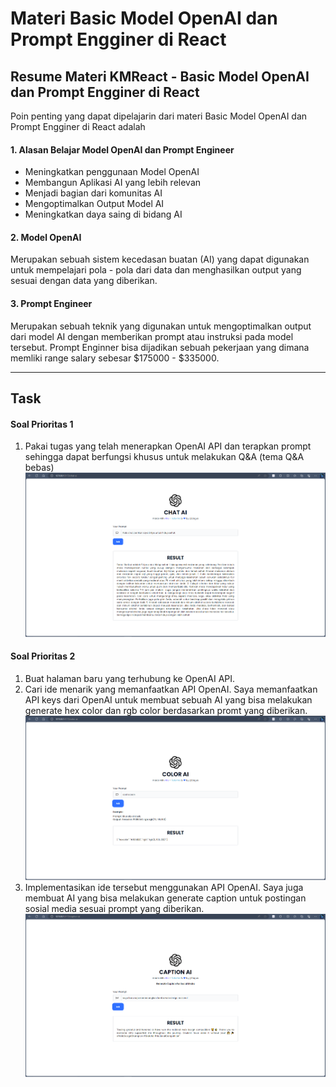 # Materi Basic Model OpenAI dan Prompt Engginer di React

## Resume Materi KMReact - Basic Model OpenAI dan Prompt Engginer di React

Poin penting yang dapat dipelajarin dari materi Basic Model OpenAI dan Prompt Engginer di React adalah

#### 1. Alasan Belajar Model OpenAI dan Prompt Engineer

- Meningkatkan penggunaan Model OpenAI
- Membangun Aplikasi AI yang lebih relevan
- Menjadi bagian dari komunitas AI
- Mengoptimalkan Output Model AI
- Meningkatkan daya saing di bidang AI

#### 2. Model OpenAI

Merupakan sebuah sistem kecedasan buatan (AI) yang dapat digunakan untuk mempelajari pola - pola dari data dan menghasilkan output yang sesuai dengan data yang diberikan.

#### 3. Prompt Engineer

Merupakan sebuah teknik yang digunakan untuk mengoptimalkan output dari model AI dengan memberikan prompt atau instruksi pada model tersebut. Prompt Enginner bisa dijadikan sebuah pekerjaan yang dimana memliki range salary sebesar $175000 - $335000.

---

## Task

#### Soal Prioritas 1

1. Pakai tugas yang telah menerapkan OpenAI API dan terapkan prompt sehingga dapat berfungsi khusus untuk melakukan Q&A (tema Q&A bebas)
   ![Question and Answer](./screenshot/qna.png)

#### Soal Prioritas 2

1. Buat halaman baru yang terhubung ke OpenAI API.
2. Cari ide menarik yang memanfaatkan API OpenAI.
   Saya memanfaatkan API keys dari OpenAI untuk membuat sebuah AI yang bisa melakukan generate hex color dan rgb color berdasarkan promt yang diberikan.<br>
   ![Color AI](./screenshot/color-ai.png)
3. Implementasikan ide tersebut menggunakan API OpenAI.
   Saya juga membuat AI yang bisa melakukan generate caption untuk postingan sosial media sesuai prompt yang diberikan.<br>
   ![Caption AI](./screenshot/caption-ai.png)
